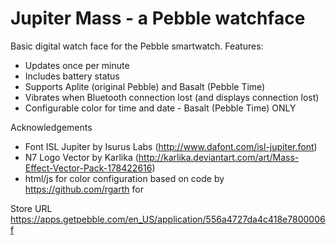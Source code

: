 # Jupiter Mass - a Pebble watchface

Basic digital watch face for the Pebble smartwatch. Features:
  * Updates once per minute
  * Includes battery status
  * Supports Aplite (original Pebble) and Basalt (Pebble Time)
  * Vibrates when Bluetooth connection lost (and displays connection lost)
  * Configurable color for time and date - Basalt (Pebble Time) ONLY

Acknowledgements

  * Font ISL Jupiter by Isurus Labs (http://www.dafont.com/isl-jupiter.font)
  * N7 Logo Vector by Karlika (http://karlika.deviantart.com/art/Mass-Effect-Vector-Pack-178422616)
  * html/js for color configuration based on code by https://github.com/rgarth for 

Store URL https://apps.getpebble.com/en_US/application/556a4727da4c418e7800006f
